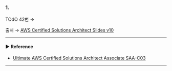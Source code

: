 ## 
### 1. 
TOdO 42번
→

출처 → [AWS Certified Solutions Architect Slides v10](https://courses.datacumulus.com/downloads/certified-solutions-architect-pn9/)



---
#### ▶ Reference
- [Ultimate AWS Certified Solutions Architect Associate SAA-C03](https://www.udemy.com/course/aws-certified-solutions-architect-associate-saa-c03/)
---
